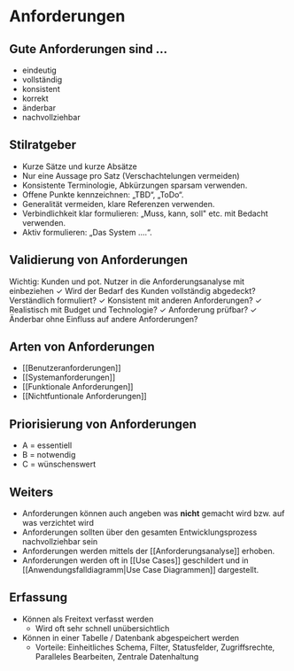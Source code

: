 # Anforderungen

## Gute Anforderungen sind ...

- eindeutig
- vollständig
- konsistent
- korrekt
- änderbar
- nachvollziehbar

## Stilratgeber

- Kurze Sätze und kurze Absätze
- Nur eine Aussage pro Satz (Verschachtelungen vermeiden)
- Konsistente Terminologie, Abkürzungen sparsam verwenden.
- Offene Punkte kennzeichnen: „TBD“, „ToDo“.
- Generalität vermeiden, klare Referenzen verwenden.
- Verbindlichkeit klar formulieren: „Muss, kann, soll" etc. mit Bedacht verwenden.
- Aktiv formulieren: „Das System ....“.

## Validierung von Anforderungen

Wichtig: Kunden und pot. Nutzer in die Anforderungsanalyse mit einbeziehen
$\checkmark$ Wird der Bedarf des Kunden vollständig abgedeckt?
Verständlich formuliert?
$\checkmark$ Konsistent mit anderen Anforderungen?
$\checkmark$ Realistisch mit Budget und Technologie?
$\checkmark$ Anforderung prüfbar?
$\checkmark$ Änderbar ohne Einfluss auf andere Anforderungen?

## Arten von Anforderungen

- [[Benutzeranforderungen]]
- [[Systemanforderungen]]
- [[Funktionale Anforderungen]]
- [[Nichtfuntionale Anforderungen]]

## Priorisierung von Anforderungen

- A = essentiell
- B = notwendig
- C = wünschenswert

## Weiters

- Anforderungen können auch angeben was **nicht** gemacht wird bzw. auf was verzichtet wird
- Anforderungen sollten über den gesamten Entwicklungsprozess nachvollziehbar sein
- Anforderungen werden mittels der [[Anforderungsanalyse]] erhoben.
- Anforderungen werden oft in [[Use Cases]] geschildert und in [[Anwendungsfalldiagramm|Use Case Diagrammen]] dargestellt.

## Erfassung

- Können als Freitext verfasst werden
  - Wird oft sehr schnell unübersichtlich
- Können in einer Tabelle / Datenbank abgespeichert werden
  - Vorteile: Einheitliches Schema, Filter, Statusfelder, Zugriffsrechte, Paralleles Bearbeiten, Zentrale Datenhaltung
